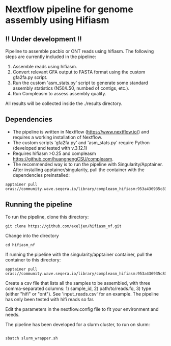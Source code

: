 # Nextflow pipeline for genome assembly using Hifiasm

## !! Under development !!

Pipeline to assemble pacbio or ONT reads using hifiasm. The following steps are currently included in the pipeline:

1. Assemble reads using hifiasm. 
2. Convert relevant GFA output to FASTA format using the custom gfa2fa.py script.
3. Run the custom 'asm_stats.py' script to generate some standard assembly statistics (N50/L50, numbed of contigs, etc.).
4. Run Compleasm to assess assembly quality.

All results will be collected inside the ./results directory.

## Dependencies

- The pipeline is written in Nextflow (https://www.nextflow.io/) and requires a working installation of Nextflow.
- The custom scripts 'gfa2fa.py' and 'asm_stats.py' require Python (developed and tested with v.3.12.1)
- Requires hifiasm >0.25 and compleasm https://github.com/huangnengCSU/compleasm.
- The recommended way is to run the pipeline with Singularity/Apptainer. After installing apptainer/singularity, pull the container with the dependencies preinstalled:
```
apptainer pull oras://community.wave.seqera.io/library/compleasm_hifiasm:953a436935c830be
```



## Running the pipeline

To run the pipeline, clone this directory:

```
git clone https://github.com/axeljen/hifiasm_nf.git

```

Change into the directory

```
cd hifiasm_nf
```

If running the pipeline with the singularity/apptainer container, pull the container to this directory:
```
apptainer pull oras://community.wave.seqera.io/library/compleasm_hifiasm:953a436935c830be
```

Create a csv file that lists all the samples to be assembled, with three comma-separated columns: 1) sample_id, 2) path/to/reads.fq, 3) type (either "hifi" or "ont"). See 'input_reads.csv' for an example. The pipeline has only been tested with hifi reads so far.

Edit the parameters in the nextflow.config file to fit your environment and needs.

The pipeline has been developed for a slurm cluster, to run on slurm:

```

sbatch slurm_wrapper.sh

```


